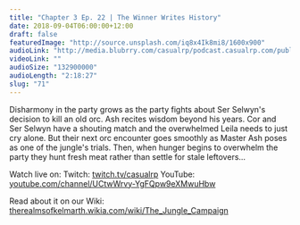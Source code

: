 ```yaml
---
title: "Chapter 3 Ep. 22 | The Winner Writes History"
date: 2018-09-04T06:00:00+12:00
draft: false
featuredImage: "http://source.unsplash.com/iq8x4Ik8mi8/1600x900"
audioLink: "http://media.blubrry.com/casualrp/podcast.casualrp.com/public/Chapter%203%20Ep.%2022%20_%20The%20Winner%20Writes%20History.mp3"
videoLink: ""
audioSize: "132900000"
audioLength: "2:18:27"
slug: "71"
---
```


Disharmony in the party grows as the party fights about Ser Selwyn's decision to kill an old orc. Ash recites wisdom beyond his years. Cor and Ser Selwyn have a shouting match and the overwhelmed Leila needs to just cry alone. But their next orc encounter goes smoothly as Master Ash poses as one of the jungle's trials. Then, when hunger begins to overwhelm the party they hunt fresh meat rather than settle for stale leftovers...

Watch live on:
Twitch: [twitch.tv/casualrp](https://www.twitch.tv/casualrp)
YouTube: [youtube.com/channel/UCtwWrvy-YgFQpw9eXMwuHbw](https://www.youtube.com/channel/UCtwWrvy-YgFQpw9eXMwuHbw)

Read about it on our Wiki: [therealmsofkelmarth.wikia.com/wiki/The_Jungle_Campaign](http://therealmsofkelmarth.wikia.com/wiki/The_Jungle_Campaign)
